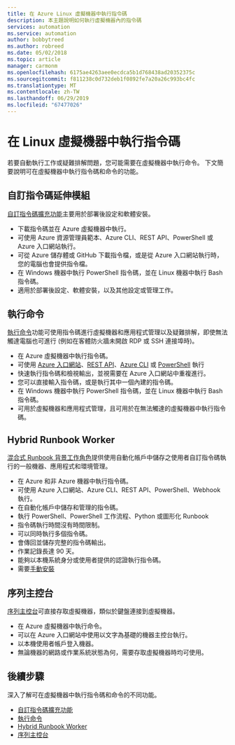 ```yaml
---
title: 在 Azure Linux 虛擬機器中執行指令碼
description: 本主題說明如何執行虛擬機器內的指令碼
services: automation
ms.service: automation
author: bobbytreed
ms.author: robreed
ms.date: 05/02/2018
ms.topic: article
manager: carmonm
ms.openlocfilehash: 6175ae4263aee0ecdca5b1d768438ad20352375c
ms.sourcegitcommit: f811238c0d732deb1f0892fe7a20a26c993bc4fc
ms.translationtype: MT
ms.contentlocale: zh-TW
ms.lasthandoff: 06/29/2019
ms.locfileid: "67477026"
---
```

# <a name="run-scripts-in-your-linux-vm"></a>在 Linux 虛擬機器中執行指令碼

若要自動執行工作或疑難排解問題，您可能需要在虛擬機器中執行命令。 下文簡要說明可在虛擬機器中執行指令碼和命令的功能。

## <a name="custom-script-extension"></a>自訂指令碼延伸模組

[自訂指令碼擴充功能](../extensions/custom-script-linux.md)主要用於部署後設定和軟體安裝。

* 下載指令碼並在 Azure 虛擬機器中執行。
* 可使用 Azure 資源管理員範本、Azure CLI、REST API、PowerShell 或 Azure 入口網站執行。
* 可從 Azure 儲存體或 GitHub 下載指令檔，或是從 Azure 入口網站執行時，您的電腦也會提供指令檔。
* 在 Windows 機器中執行 PowerShell 指令碼，並在 Linux 機器中執行 Bash 指令碼。
* 適用於部署後設定、軟體安裝，以及其他設定或管理工作。

## <a name="run-command"></a>執行命令

[執行命令](run-command.md)功能可使用指令碼進行虛擬機器和應用程式管理以及疑難排解，即使無法觸達電腦也可進行 (例如在客體防火牆未開啟 RDP 或 SSH 連接埠時)。

* 在 Azure 虛擬機器中執行指令碼。
* 可使用 [Azure 入口網站](run-command.md)、[REST API](/rest/api/compute/virtual%20machines%20run%20commands/runcommand)、[Azure CLI](/cli/azure/vm/run-command?view=azure-cli-latest#az-vm-run-command-invoke) 或 [PowerShell](https://docs.microsoft.com/powershell/module/az.compute/invoke-azvmruncommand) 執行
* 快速執行指令碼和檢視輸出，並視需要在 Azure 入口網站中重複進行。
* 您可以直接輸入指令碼，或是執行其中一個內建的指令碼。
* 在 Windows 機器中執行 PowerShell 指令碼，並在 Linux 機器中執行 Bash 指令碼。
* 可用於虛擬機器和應用程式管理，且可用於在無法觸達的虛擬機器中執行指令碼。

## <a name="hybrid-runbook-worker"></a>Hybrid Runbook Worker

[混合式 Runbook 背景工作角色](../../automation/automation-hybrid-runbook-worker.md)提供使用自動化帳戶中儲存之使用者自訂指令碼執行的一般機器、應用程式和環境管理。

* 在 Azure 和非 Azure 機器中執行指令碼。
* 可使用 Azure 入口網站、Azure CLI、REST API、PowerShell、Webhook 執行。
* 在自動化帳戶中儲存和管理的指令碼。
* 執行 PowerShell、PowerShell 工作流程、Python 或圖形化 Runbook
* 指令碼執行時間沒有時間限制。
* 可以同時執行多個指令碼。
* 會傳回並儲存完整的指令碼輸出。
* 作業記錄長達 90 天。
* 能夠以本機系統身分或使用者提供的認證執行指令碼。
* 需要[手動安裝](../../automation/automation-windows-hrw-install.md)

## <a name="serial-console"></a>序列主控台

[序列主控台](serial-console.md)可直接存取虛擬機器，類似於鍵盤連接到虛擬機器。

* 在 Azure 虛擬機器中執行命令。
* 可以在 Azure 入口網站中使用以文字為基礎的機器主控台執行。
* 以本機使用者帳戶登入機器。
* 無論機器的網路或作業系統狀態為何，需要存取虛擬機器時均可使用。

## <a name="next-steps"></a>後續步驟

深入了解可在虛擬機器中執行指令碼和命令的不同功能。

* [自訂指令碼擴充功能](../extensions/custom-script-linux.md)
* [執行命令](run-command.md)
* [Hybrid Runbook Worker](../../automation/automation-hybrid-runbook-worker.md)
* [序列主控台](serial-console.md)